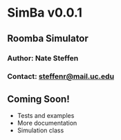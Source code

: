 # SimBa v0.0.1
## Roomba Simulator
### Author: Nate Steffen
### Contact: steffenr@mail.uc.edu

## Coming Soon!
- Tests and examples
- More documentation
- Simulation class
